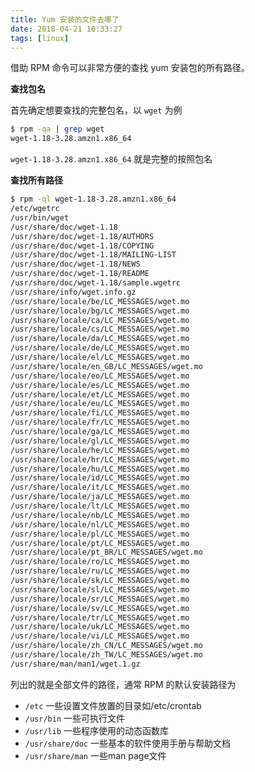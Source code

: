 ```yaml
---
title: Yum 安装的文件去哪了
date: 2018-04-21 10:33:27
tags: [linux]
---
```


借助 RPM 命令可以非常方便的查找 yum 安装包的所有路径。
<!-- more -->

**查找包名**

首先确定想要查找的完整包名，以 `wget` 为例

```bash
$ rpm -qa | grep wget
wget-1.18-3.28.amzn1.x86_64
```
`wget-1.18-3.28.amzn1.x86_64` 就是完整的按照包名

**查找所有路径**

```bash
$ rpm -ql wget-1.18-3.28.amzn1.x86_64
/etc/wgetrc
/usr/bin/wget
/usr/share/doc/wget-1.18
/usr/share/doc/wget-1.18/AUTHORS
/usr/share/doc/wget-1.18/COPYING
/usr/share/doc/wget-1.18/MAILING-LIST
/usr/share/doc/wget-1.18/NEWS
/usr/share/doc/wget-1.18/README
/usr/share/doc/wget-1.18/sample.wgetrc
/usr/share/info/wget.info.gz
/usr/share/locale/be/LC_MESSAGES/wget.mo
/usr/share/locale/bg/LC_MESSAGES/wget.mo
/usr/share/locale/ca/LC_MESSAGES/wget.mo
/usr/share/locale/cs/LC_MESSAGES/wget.mo
/usr/share/locale/da/LC_MESSAGES/wget.mo
/usr/share/locale/de/LC_MESSAGES/wget.mo
/usr/share/locale/el/LC_MESSAGES/wget.mo
/usr/share/locale/en_GB/LC_MESSAGES/wget.mo
/usr/share/locale/eo/LC_MESSAGES/wget.mo
/usr/share/locale/es/LC_MESSAGES/wget.mo
/usr/share/locale/et/LC_MESSAGES/wget.mo
/usr/share/locale/eu/LC_MESSAGES/wget.mo
/usr/share/locale/fi/LC_MESSAGES/wget.mo
/usr/share/locale/fr/LC_MESSAGES/wget.mo
/usr/share/locale/ga/LC_MESSAGES/wget.mo
/usr/share/locale/gl/LC_MESSAGES/wget.mo
/usr/share/locale/he/LC_MESSAGES/wget.mo
/usr/share/locale/hr/LC_MESSAGES/wget.mo
/usr/share/locale/hu/LC_MESSAGES/wget.mo
/usr/share/locale/id/LC_MESSAGES/wget.mo
/usr/share/locale/it/LC_MESSAGES/wget.mo
/usr/share/locale/ja/LC_MESSAGES/wget.mo
/usr/share/locale/lt/LC_MESSAGES/wget.mo
/usr/share/locale/nb/LC_MESSAGES/wget.mo
/usr/share/locale/nl/LC_MESSAGES/wget.mo
/usr/share/locale/pl/LC_MESSAGES/wget.mo
/usr/share/locale/pt/LC_MESSAGES/wget.mo
/usr/share/locale/pt_BR/LC_MESSAGES/wget.mo
/usr/share/locale/ro/LC_MESSAGES/wget.mo
/usr/share/locale/ru/LC_MESSAGES/wget.mo
/usr/share/locale/sk/LC_MESSAGES/wget.mo
/usr/share/locale/sl/LC_MESSAGES/wget.mo
/usr/share/locale/sr/LC_MESSAGES/wget.mo
/usr/share/locale/sv/LC_MESSAGES/wget.mo
/usr/share/locale/tr/LC_MESSAGES/wget.mo
/usr/share/locale/uk/LC_MESSAGES/wget.mo
/usr/share/locale/vi/LC_MESSAGES/wget.mo
/usr/share/locale/zh_CN/LC_MESSAGES/wget.mo
/usr/share/locale/zh_TW/LC_MESSAGES/wget.mo
/usr/share/man/man1/wget.1.gz
```

列出的就是全部文件的路径，通常 RPM 的默认安装路径为

- `/etc`              一些设置文件放置的目录如/etc/crontab
- `/usr/bin`          一些可执行文件
- `/usr/lib`          一些程序使用的动态函数库
- `/usr/share/doc`    一些基本的软件使用手册与帮助文档
- `/usr/share/man`    一些man page文件

